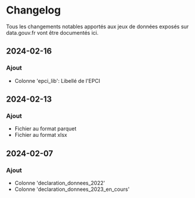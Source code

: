 # Changelog

Tous les changements notables apportés aux jeux de données exposés sur data.gouv.fr vont être documentés ici.

## 2024-02-16

### Ajout
* Colonne 'epci_lib': Libellé de l'EPCI

## 2024-02-13

### Ajout
* Fichier au format parquet
* Fichier au format xlsx


## 2024-02-07

### Ajout
* Colonne 'declaration_donnees_2022'
* Colonne 'declaration_donnees_2023_en_cours'

